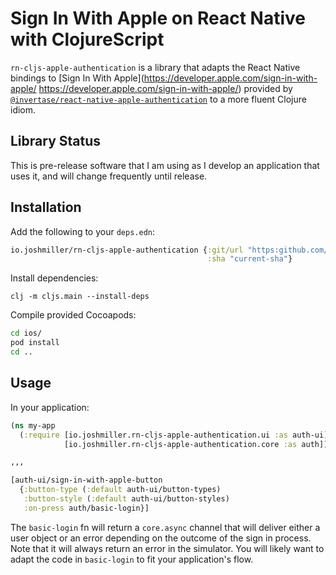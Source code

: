 # Sign In With Apple on React Native with ClojureScript

`rn-cljs-apple-authentication` is a library that adapts the React Native
bindings to [Sign In With Apple](https://developer.apple.com/sign-in-with-apple/
https://developer.apple.com/sign-in-with-apple/)
provided by [`@invertase/react-native-apple-authentication`](https://github.com/invertase/react-native-apple-authentication)
to a more fluent Clojure idiom.

## Library Status

This is pre-release software that I am using as I develop an application
that uses it, and will change frequently until release.

## Installation

Add the following to your `deps.edn`:

```clojure
io.joshmiller/rn-cljs-apple-authentication {:git/url "https:github.com/joshuamiller/rn-cljs-apple-authentication"
                                            :sha "current-sha"}
```

Install dependencies:

`clj -m cljs.main --install-deps`

Compile provided Cocoapods:

```bash
cd ios/
pod install
cd ..
```

## Usage

In your application:

```clojure
(ns my-app
  (:require [io.joshmiller.rn-cljs-apple-authentication.ui :as auth-ui]
            [io.joshmiller.rn-cljs-apple-authentication.core :as auth]))

,,,

[auth-ui/sign-in-with-apple-button
  {:button-type (:default auth-ui/button-types)
   :button-style (:default auth-ui/button-styles)
   :on-press auth/basic-login}]
```

The `basic-login` fn will return a `core.async` channel that will
deliver either a user object or an error depending on the outcome of
the sign in process. Note that it will always return an error in the
simulator. You will likely want to adapt the code in `basic-login`
to fit your application's flow.
